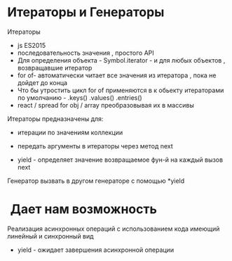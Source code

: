 # Итераторы и Генераторы

Итераторы

- js ES2015
- последовательность значения , простого API
- Для определения объекта - Symbol.iterator - и для любых объектов , возвращавшие итератор
- for of-  автоматически читает все значения из итератора , пока не дойдет до конца 
- Что бы утростить цикл for of применяются в к обьекту итераторами по умолчанию  -  .keys() .values() .entries() 
- react / spread for obj / array  преобразовывая их в массивы
 
Итераторы предназначены для:
- итерации по значениям коллекции
- передать аргументы в итераторы через метод next

- yield - определяет значение возвращаемое фун-й на каждый вызов next

Генератор вызвать в другом генераторе  с помощью *yield 

#  Дает нам возможность 
Реализация асинхронных операций с использованием кода имеющий линейный и синхронный вид
- yield - ожидает завершения асинхронной операции
